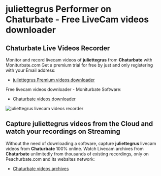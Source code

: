 # juliettegrus Performer on Chaturbate - Free LiveCam videos downloader

## Chaturbate Live Videos Recorder

Monitor and record livecam videos of **juliettegrus** from **Chaturbate** with Moniturbate.com
Get a premium trial for free by just and only registering with your Email address:
* [juliettegrus Premium videos downloader](https://moniturbate.com/request-demo-licence-key.html)

Free livecam videos downloader - Moniturbate Software:
* [Chaturbate videos downloader](https://moniturbate.com/moniturbate-download-software.html)

![juliettegrus livecam videos recorder](https://peachurnet.com/templates/moniturbate-software.png)


## Capture juliettegrus videos from the Cloud and watch your recordings on Streaming

Without the need of downloading a software, capture **juliettegrus** livecam videos from **Chaturbate** 100% online.
Watch Livecam archives from **Chaturbate** unlimitedly from thousands of existing recordings, only on Peachurbate.com and its websites network:
* [Chaturbate videos archives](https://peachurnet.com/)